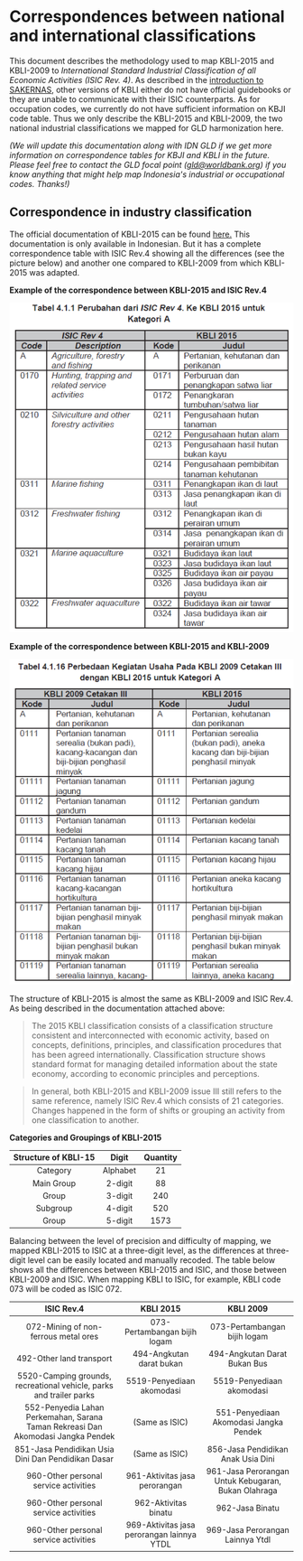 # Correspondences between national and international classifications

This document describes the methodology used to map KBLI-2015 and KBLI-2009 to *International Standard Industrial Classification of all Economic Activities (ISIC Rev. 4)*. As described in the [introduction to SAKERNAS](1.%20Introduction%20to%20SAKERNAS.md), other versions of KBLI either do not have official guidebooks or they are unable to communicate with their ISIC counterparts. As for occupation codes, we currently do not have sufficient information on KBJI code table. Thus we only describe the KBLI-2015 and KBLI-2009, the two national industrial classifications we mapped for GLD harmonization here.


*(We will update this documentation along with IDN GLD if we get more information on correspondence tables for KBJI and KBLI in the future. Please feel free to contact the GLD focal point (gld@worldbank.org) if you know anything that might help map Indonesia's industrial or occupational codes. Thanks!)*


## Correspondence in industry classification

The official documentation of KBLI-2015 can be found [here.](utilities/KBLI-2015.pdf) This documentation is only available in Indonesian. But it has a complete correspondence table with ISIC Rev.4 showing all the differences (see the picture below) and another one compared to KBLI-2009 from which KBLI-2015 was adapted.

**Example of the correspondence between KBLI-2015 and ISIC Rev.4**

![example_KBLI15_ISIC](utilities/example_KBLI15_ISIC.png)


**Example of the correspondence between KBLI-2015 and KBLI-2009**

![example_KBLI15_KBLI09](utilities/example_KBLI15_KBLI09.png)


The structure of KBLI-2015 is almost the same as KBLI-2009 and ISIC Rev.4. As being described in the documentation attached above: 

>The 2015 KBLI classification consists of a classification structure consistent and interconnected with economic activity, based on concepts, definitions, principles, and classification procedures that has been agreed internationally. Classification structure shows standard format for managing detailed information about the state economy, according to economic principles and perceptions.

>In general, both KBLI-2015 and KBLI-2009 issue III still refers to the same reference, namely ISIC Rev.4 which consists of 21 categories. Changes happened in the form of shifts or grouping an activity from one classification to another.    


**Categories and Groupings of KBLI-2015**

| **Structure of KBLI-15**	| **Digit**	| **Quantity**	|
| :-----------------------:	| :-------:	| :-------------:	 	
| Category  | Alphabet        | 21|  
| Main Group  | 2-digit        | 88 |  
| Group  | 3-digit       | 240   |  
| Subgroup | 4-digit        | 520|  
| Group | 5-digit        | 1573  |  


Balancing between the level of precision and difficulty of mapping, we mapped KBLI-2015 to ISIC at a three-digit level, as the differences at three-digit level can be easily located and manually recoded. The table below shows all the differences between KBLI-2015 and ISIC, and those between KBLI-2009 and ISIC. When mapping KBLI to ISIC, for example, KBLI code 073 will be coded as ISIC 072.  


| **ISIC Rev.4**	| **KBLI 2015**	| **KBLI 2009**	|
| :-----------------------:	| :-------:	| :-------------:|	 	
| 072-Mining of non-ferrous metal ores|073-Pertambangan bijih logam|073-Pertambangan bijih logam |  
| 492-Other land transport|494-Angkutan darat bukan |494-Angkutan Darat Bukan Bus|
| 5520-Camping grounds, recreational vehicle, parks and trailer parks|5519-Penyediaan akomodasi|5519-Penyediaan akomodasi|
| 552-Penyedia Lahan Perkemahan, Sarana Taman Rekreasi Dan Akomodasi Jangka Pendek| (Same as ISIC) |551-Penyediaan Akomodasi Jangka Pendek|  
| 851-Jasa Pendidikan Usia Dini Dan Pendidikan Dasar | (Same as ISIC) |856-Jasa Pendidikan Anak Usia Dini|  
| 960-Other personal service activities |961-Aktivitas jasa perorangan|961-Jasa Perorangan Untuk Kebugaran, Bukan Olahraga|  
| 960-Other personal service activities |962-Aktivitas binatu | 962-Jasa Binatu |
| 960-Other personal service activities |969-Aktivitas jasa perorangan lainnya YTDL |969-Jasa Perorangan Lainnya Ytdl|


